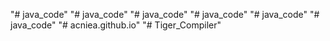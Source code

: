 "# java_code" 
"# java_code" 
"# java_code" 
"# java_code" 
"# java_code" 
"# java_code" 
"# acniea.github.io" 
"# Tiger_Compiler" 
